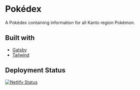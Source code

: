 # Pokédex

A Pokédex containing information for all Kanto region Pokémon.

## Built with

* [Gatsby](https://www.gatsbyjs.org)
* [Tailwind](https://tailwindcss.com/docs/what-is-tailwind/)

## Deployment Status

[![Netlify Status](https://api.netlify.com/api/v1/badges/0c59169e-901f-41d3-8bdb-19203b938057/deploy-status)](https://app.netlify.com/sites/kanto-pokedex/deploys)
